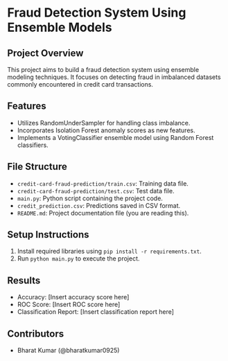 # Fraud Detection System Using Ensemble Models

## Project Overview
This project aims to build a fraud detection system using ensemble modeling techniques. It focuses on detecting fraud in imbalanced datasets commonly encountered in credit card transactions.

## Features
- Utilizes RandomUnderSampler for handling class imbalance.
- Incorporates Isolation Forest anomaly scores as new features.
- Implements a VotingClassifier ensemble model using Random Forest classifiers.

## File Structure
- `credit-card-fraud-prediction/train.csv`: Training data file.
- `credit-card-fraud-prediction/test.csv`: Test data file.
- `main.py`: Python script containing the project code.
- `credit_prediction.csv`: Predictions saved in CSV format.
- `README.md`: Project documentation file (you are reading this).

## Setup Instructions
1. Install required libraries using `pip install -r requirements.txt`.
2. Run `python main.py` to execute the project.

## Results
- Accuracy: [Insert accuracy score here]
- ROC Score: [Insert ROC score here]
- Classification Report: [Insert classification report here]

## Contributors
- Bharat Kumar (@bharatkumar0925)
